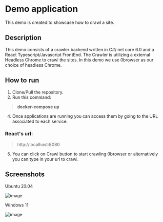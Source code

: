 # Demo application

This demo is created to showcase how to crawl a site.

## Description

This demo consists of a crawler backend written in C#/.net core 6.0 and a React Typescript/Javascript FrontEnd. The Crawler is utilizing a external Headless Chrome to crawl the sites. In this demo we use 0browser as our choice of headless Chrome.

## How to run

1. Clone/Pull the repository.
2. Run this command:
> **docker-compose up** 
4. Once applications are running you can access them by going to the URL associated to each service.

### React's url: 
> http://localhost:8080 

5. You can click on Crawl button to start crawling 0browser or alternatively you can type in your url to crawl.

## Screenshots

Ubuntu 20.04

![image](https://user-images.githubusercontent.com/65181880/141929297-0a0d5d3c-1270-4f92-941f-bc591e48d781.png)

Windows 11

![image](https://user-images.githubusercontent.com/65181880/141929442-20cd5039-1cdc-4d02-8617-8ab01275409d.png)

